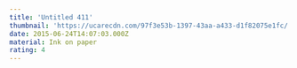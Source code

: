 ```yaml
---
title: 'Untitled 411'
thumbnail: 'https://ucarecdn.com/97f3e53b-1397-43aa-a433-d1f82075e1fc/'
date: 2015-06-24T14:07:03.000Z
material: Ink on paper
rating: 4
---
```

